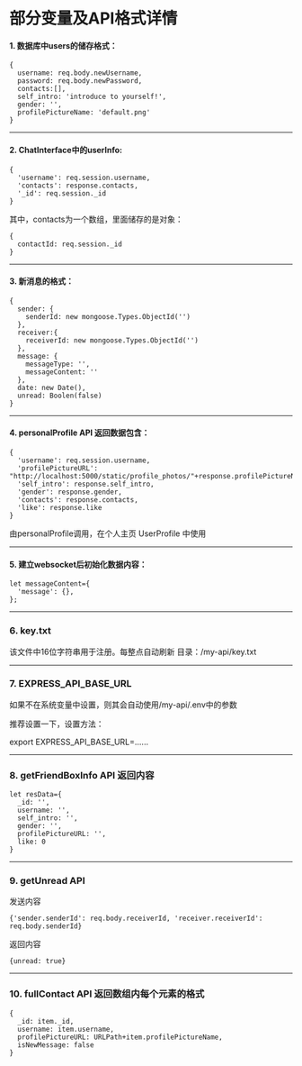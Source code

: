 # 部分变量及API格式详情

#### 1. 数据库中users的储存格式：
```
{
  username: req.body.newUsername,
  password: req.body.newPassword,
  contacts:[],
  self_intro: 'introduce to yourself!',
  gender: '',
  profilePictureName: 'default.png'
}
```

---

#### 2. ChatInterface中的userInfo:
```
{
  'username': req.session.username,
  'contacts': response.contacts,
  '_id': req.session._id
}
```

其中，contacts为一个数组，里面储存的是对象：
```
{
  contactId: req.session._id
}
```

---

#### 3. 新消息的格式：
```
{
  sender: {
    senderId: new mongoose.Types.ObjectId('')
  },
  receiver:{
    receiverId: new mongoose.Types.ObjectId('')
  },
  message: {
    messageType: '',
    messageContent: ''
  },
  date: new Date(),
  unread: Boolen(false)
}
```

---

#### 4. personalProfile API 返回数据包含：
```
{
  'username': req.session.username,
  'profilePictureURL': "http://localhost:5000/static/profile_photos/"+response.profilePictureName,
  'self_intro': response.self_intro,
  'gender': response.gender,
  'contacts': response.contacts,
  'like': response.like
}
```
由personalProfile调用，在个人主页 UserProfile 中使用

---

#### 5. 建立websocket后初始化数据内容：
```
let messageContent={
  'message': {},
};
```

---
### 6. key.txt

该文件中16位字符串用于注册。每整点自动刷新
目录：/my-api/key.txt

---

### 7. EXPRESS_API_BASE_URL

如果不在系统变量中设置，则其会自动使用/my-api/.env中的参数

推荐设置一下，设置方法：

export EXPRESS_API_BASE_URL=......

---

### 8. getFriendBoxInfo API 返回内容

```
let resData={
  _id: '',
  username: '',
  self_intro: '',
  gender: '',
  profilePictureURL: '',
  like: 0
}
```

---

### 9. getUnread API 

发送内容

```
{'sender.senderId': req.body.receiverId, 'receiver.receiverId': req.body.senderId}
```

返回内容

```
{unread: true}
```

---

### 10. fullContact API 返回数组内每个元素的格式

```
{
  _id: item._id,
  username: item.username,
  profilePictureURL: URLPath+item.profilePictureName,
  isNewMessage: false
}
```

